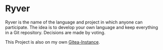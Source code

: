 # Ryver
Ryver is the name of the language and project in which anyone can participate. The idea is to develop your own language and keep everything in a Git repository. Decisions are made by voting.

This Project is also on my own [Gitea-Instance](https://git.byzero.dev/byZero/Ryver).
